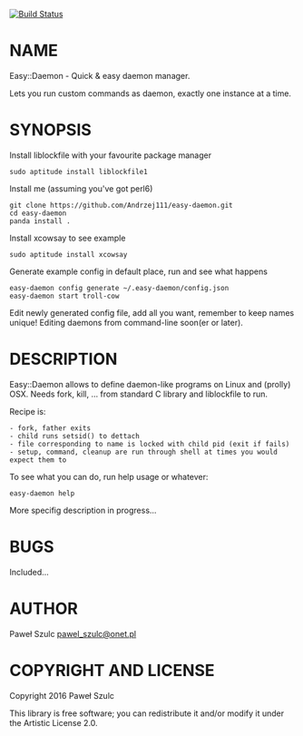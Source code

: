 [![Build Status](https://travis-ci.org/Andrzej111/easy-daemon.svg?branch=master)](https://travis-ci.org/Andrzej111/easy-daemon)

NAME
====

Easy::Daemon - Quick & easy daemon manager. 

Lets you run custom commands as daemon, exactly one instance at a time.

SYNOPSIS
========

Install liblockfile with your favourite package manager

    sudo aptitude install liblockfile1

Install me (assuming you've got perl6)

    git clone https://github.com/Andrzej111/easy-daemon.git
    cd easy-daemon
    panda install .

Install xcowsay to see example

    sudo aptitude install xcowsay

Generate example config in default place, run and see what happens

    easy-daemon config generate ~/.easy-daemon/config.json
    easy-daemon start troll-cow

Edit newly generated config file, add all you want, remember to keep names unique! Editing daemons from command-line soon(er or later).

DESCRIPTION
===========

Easy::Daemon allows to define daemon-like programs on Linux and (prolly) OSX. Needs fork, kill, … from standard C library and liblockfile to run.

Recipe is:

    - fork, father exits
    - child runs setsid() to dettach
    - file corresponding to name is locked with child pid (exit if fails)
    - setup, command, cleanup are run through shell at times you would expect them to

To see what you can do, run help usage or whatever:

    easy-daemon help

More specifig description in progress…

BUGS
====

Included…

AUTHOR
======

Paweł Szulc <pawel_szulc@onet.pl>

COPYRIGHT AND LICENSE
=====================

Copyright 2016 Paweł Szulc

This library is free software; you can redistribute it and/or modify it under the Artistic License 2.0.
